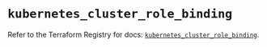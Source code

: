 # `kubernetes_cluster_role_binding`

Refer to the Terraform Registry for docs: [`kubernetes_cluster_role_binding`](https://registry.terraform.io/providers/hashicorp/kubernetes/2.36.0/docs/resources/cluster_role_binding).
